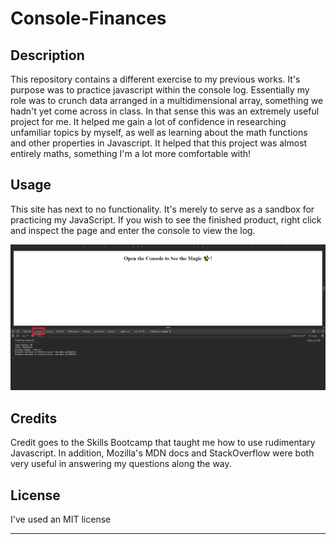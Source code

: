 # Console-Finances

## Description

This repository contains a different exercise to my previous works. It's purpose was to practice javascript within the console log. Essentially my role was to crunch data arranged in a multidimensional array, something we hadn't yet come across in class. In that sense this was an extremely useful project for me. It helped me gain a lot of confidence in researching unfamiliar topics by myself, as well as learning about the math functions and other properties in Javascript. It helped that this project was almost entirely maths, something I'm a lot more comfortable with!

## Usage
This site has next to no functionality. It's merely to serve as a sandbox for practicing my JavaScript. If you wish to see the finished product, right click and inspect the page and enter the console to view the log. 

![Screenshot on How to access console](Howto.png)


## Credits
Credit goes to the Skills Bootcamp that taught me how to use rudimentary Javascript. In addition, Mozilla's MDN docs and StackOverflow were both very useful in answering my questions along the way.

## License

I've used an MIT license

---